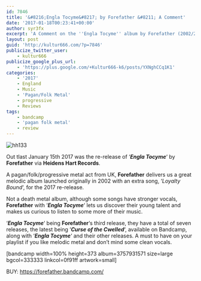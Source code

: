 ```yaml
---
id: 7846
title: '&#8216;Engla Tocyme&#8217; by Forefather &#8211; A Comment'
date: '2017-01-18T00:23:41+00:00'
author: syr3fx
excerpt: 'A Comment on the ''Engla Tocyme'' album by Forefather (2002/2017). '
layout: post
guid: 'http://kultur666.com/?p=7846'
publicize_twitter_user:
    - kultur666
publicize_google_plus_url:
    - 'https://plus.google.com/+Kultur666-k6/posts/YXNghCCq1K1'
categories:
    - '2017'
    - England
    - Music
    - 'Pagan/Folk Metal'
    - progressive
    - Reviews
tags:
    - bandcamp
    - 'pagan folk metal'
    - review
---
```


![hh133](http://localhost:8080/wp-content/uploads/2017/01/hh133.jpg?w=680)

Out tlast January 15th 2017 was the re-release of ‘***Engla Tocyme***‘ by **Forefather** via **Heidens Hart Records**.

A pagan/folk/progressive metal act from UK, **Forefather** delivers us a great melodic album launched originally in 2002 with an extra song, ‘*Loyalty Bound*‘, for the 2017 re-release.

Not a death metal album, although some songs have stronger vocals, **Forefather** with ‘***Engla Tocyme***‘ lets us discover their young talent and makes us curious to listen to some more of their music.

‘***Engla Tocyme***‘ being **Forefather**‘s third release, they have a total of seven releases, the latest being ‘***Curse of the Cwelled***‘, available on Bandcamp, along with ‘***Engla Tocyme***‘ and their other releases. A must to have on your playlist if you like melodic metal and don’t mind some clean vocals.

\[bandcamp width=100% height=373 album=3757931571 size=large bgcol=333333 linkcol=0f91ff artwork=small\]

BUY: <https://forefather.bandcamp.com/>